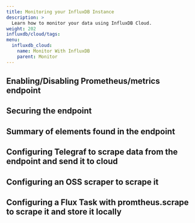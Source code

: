 ```yaml
---
title: Monitoring your InfluxDB Instance 
description: >
  Learn how to monitor your data using InfluxDB Cloud. 
weight: 202
influxdb/cloud/tags:
menu:
  influxdb_cloud:
    name: Monitor With InfluxDB 
    parent: Monitor
---
```


## Enabling/Disabling Prometheus/metrics endpoint

## Securing the endpoint

## Summary of elements found in the endpoint

## Configuring Telegraf to scrape data from the endpoint and send it to cloud

## Configuring an OSS scraper to scrape it

## Configuring a Flux Task with promtheus.scrape to scrape it and store it locally